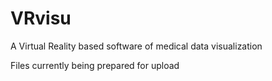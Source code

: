 # VRvisu
A Virtual Reality based software of medical data visualization

Files currently being prepared for upload
